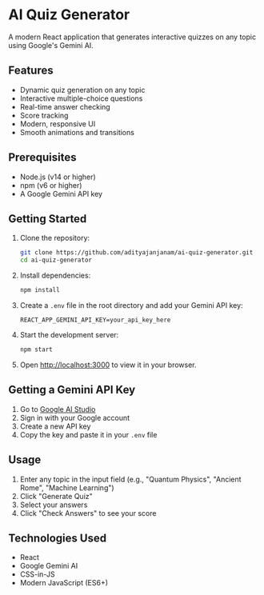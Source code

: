 # AI Quiz Generator

A modern React application that generates interactive quizzes on any topic using Google's Gemini AI.

## Features

- Dynamic quiz generation on any topic
- Interactive multiple-choice questions
- Real-time answer checking
- Score tracking
- Modern, responsive UI
- Smooth animations and transitions

## Prerequisites

- Node.js (v14 or higher)
- npm (v6 or higher)
- A Google Gemini API key

## Getting Started

1. Clone the repository:
   ```bash
   git clone https://github.com/adityajanjanam/ai-quiz-generator.git
   cd ai-quiz-generator
   ```

2. Install dependencies:
   ```bash
   npm install
   ```

3. Create a `.env` file in the root directory and add your Gemini API key:
   ```
   REACT_APP_GEMINI_API_KEY=your_api_key_here
   ```

4. Start the development server:
   ```bash
   npm start
   ```

5. Open [http://localhost:3000](http://localhost:3000) to view it in your browser.

## Getting a Gemini API Key

1. Go to [Google AI Studio](https://makersuite.google.com/app/apikey)
2. Sign in with your Google account
3. Create a new API key
4. Copy the key and paste it in your `.env` file

## Usage

1. Enter any topic in the input field (e.g., "Quantum Physics", "Ancient Rome", "Machine Learning")
2. Click "Generate Quiz"
3. Select your answers
4. Click "Check Answers" to see your score

## Technologies Used

- React
- Google Gemini AI
- CSS-in-JS
- Modern JavaScript (ES6+)